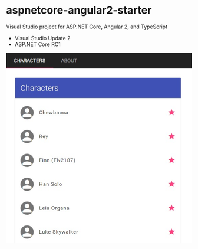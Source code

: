 # aspnetcore-angular2-starter

Visual Studio project for ASP.NET Core, Angular 2, and TypeScript

* Visual Studio Update 2
* ASP.NET Core RC1

![Screenshot](https://raw.githubusercontent.com/sgbj/aspnetcore-angular2-starter/master/screenshot.jpg)
